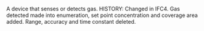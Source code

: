 ﻿A device that senses or detects gas. HISTORY: Changed in IFC4. Gas detected made into enumeration, set point concentration and coverage area added. Range, accuracy and time constant deleted.
